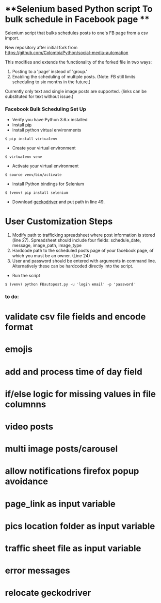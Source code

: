 # **Selenium based Python script To bulk schedule in Facebook page ** 
Selenium script that bulks schedules posts to one's FB page from a csv import.

New repository after initial fork from https://github.com/ColombiaPython/social-media-automation

This modifies and extends the functionality of the forked file in two ways:

1) Posting to a 'page' instead of 'group.' 
2) Enabling the scheduling of multiple posts. (Note: FB still limits scheduling to six months in the future.)

Currently only text and single image posts are supported. (links can be substituted for text without issue.)

### Facebook Bulk Scheduling Set Up

* Verify you have Python 3.6.x installed
* Install [pip](https://bootstrap.pypa.io/get-pip.py)
* Install python virtual environments   
```
$ pip install virtualenv
```
* Create your virtual environment  
```
$ virtualenv venv
```
* Activate your virtual environment  
```
$ source venv/bin/activate
```
* Install Python bindings for Selenium  
```
$ (venv) pip install selenium
```
* Download [geckodriver](https://github.com/mozilla/geckodriver/releases) and put path in line 49.

# User Customization Steps

1) Modify path to trafficking spreadsheet where post information is stored (line 27). Spreadsheet should include four fields: schedule_date, message, image_path, image_type
2) Hardcode path to the scheduled posts page of your facebook page, of which you must be an owner. (Line 24)
3) User and password should be entered with arguments in command line. Alternatively these can be hardcoded directly into the script.



* Run the script  
```
$ (venv) python FBautopost.py -u 'login email' -p 'password'
```


### to do: 
# validate csv file fields and encode format
# emojis
# add and process time of day field
# if/else logic for missing values in file columnns 
# video posts
# multi image posts/carousel
# allow notifications firefox popup avoidance
# page_link as input variable
# pics location folder as input variable
# traffic sheet file as input variable
# error messages
# relocate geckodriver
